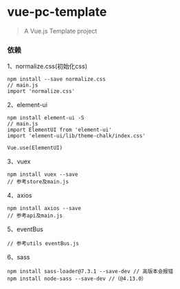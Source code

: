 # vue-pc-template

> A Vue.js Template project

### 依赖
1、normalize.css(初始化css)
```
npm install --save normalize.css
// main.js
import 'normalize.css'
```
2、element-ui
```
npm install element-ui -S
// main.js
import ElementUI from 'element-ui'
import 'element-ui/lib/theme-chalk/index.css'

Vue.use(ElementUI)
```
3、vuex
```
npm install vuex --save
// 参考store及main.js
```

4、axios
```
npm install axios --save
// 参考api及main.js
```
5、eventBus
```
// 参考utils eventBus.js
```
6、sass
```
npm install sass-loader@7.3.1 --save-dev // 高版本会报错
npm install node-sass --save-dev //（@4.13.0）
```
